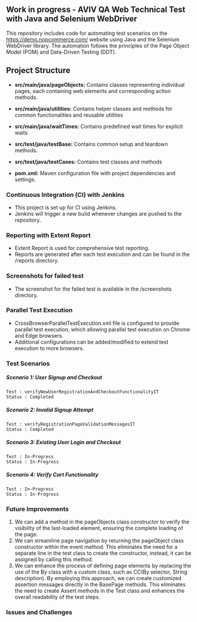 ## Work in progress - AVIV QA Web Technical Test with Java and Selenium WebDriver

This repository includes code for automating test scenarios on the https://demo.nopcommerce.com/ website using Java and the Selenium WebDriver library.
The automation follows the principles of the Page Object Model (POM) and Data-Driven Testing (DDT).

## Project Structure

- **src/main/java/pageObjects:** Contains classes representing individual pages, each containing web elements and corresponding action methods.
- **src/main/java/utilities:** Contains helper classes and methods for common functionalities and reusable utilities
- **src/main/java/waitTimes:** Contains predefined wait times for explicit waits

- **src/test/java/testBase:** Contains common setup and teardown methods.
- **src/test/java/testCases:** Contains test classes and methods
- **pom.xml:** Maven configuration file with project dependencies and settings.


### Continuous Integration (CI) with Jenkins
- This project is set up for CI using Jenkins.
- Jenkins will trigger a new build whenever changes are pushed to the repository.

### Reporting with Extent Report
- Extent Report is used for comprehensive test reporting.
- Reports are generated after each test execution and can be found in the /reports directory.

### Screenshots for failed test
- The screenshot for the failed test is available in the /screenshots directory.

### Parallel Test Execution
- CrossBrowserParallelTestExecution.xml file is configured to provide parallel test execution, which allowing parallel test execution on Chrome and Edge browsers.
- Additional configurations can be added/modified to extend test execution to more browsers.

### Test Scenarios
##### Scenario 1: User Signup and Checkout
    Test : verifyNewUserRegistrationAndCheckoutFunctionalityIT
    Status : Completed
##### Scenario 2: Invalid Signup Attempt
    Test : verifyRegistrationPageValidationMessagesIT
    Status : Completed
##### Scenario 3: Existing User Login and Checkout
    Test : In-Progress
    Status : In-Progress
##### Scenario 4: Verify Cart Functionality
    Test : In-Progress
    Status : In-Progress

### Future Improvements
1. We can add a method in the pageObjects class constructor to verify the visibility of the last-loaded element, ensuring the complete loading of the page.
2. We can streamline page navigation by returning the pageObject class constructor within the event method.
This eliminates the need for a separate line in the test class to create the constructor, instead, it can be assigned by calling this method.
3. We can enhance the process of defining page elements by replacing the use of the By class with a custom class, such as CC(By selector, String description).
By employing this approach, we can create customized assertion messages directly in the BasePage methods.
This eliminates the need to create Assert methods in the Test class and enhances the overall readability of the test steps.

### Issues and Challenges
